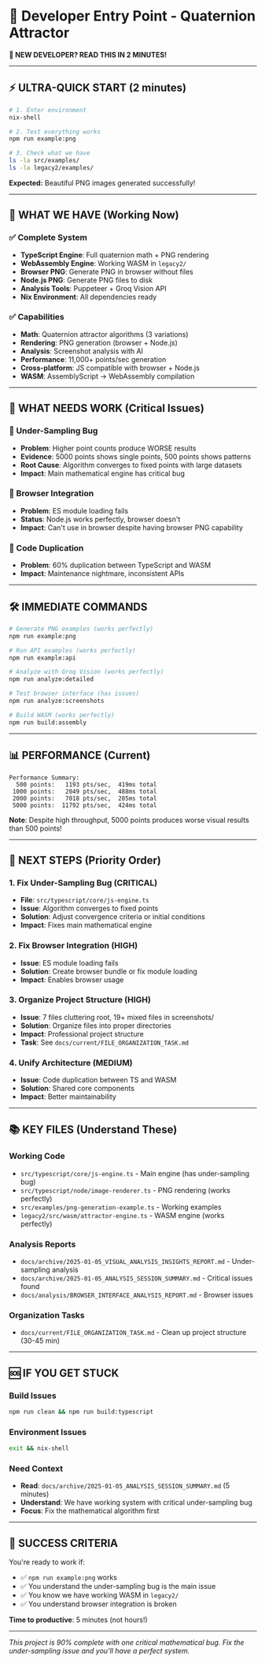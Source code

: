 # 👋 Developer Entry Point - Quaternion Attractor

**🚨 NEW DEVELOPER? READ THIS IN 2 MINUTES!**

---

## ⚡ **ULTRA-QUICK START (2 minutes)**

```bash
# 1. Enter environment
nix-shell

# 2. Test everything works
npm run example:png

# 3. Check what we have
ls -la src/examples/
ls -la legacy2/examples/
```

**Expected:** Beautiful PNG images generated successfully!

---

## 🎯 **WHAT WE HAVE (Working Now)**

### **✅ Complete System**
- **TypeScript Engine**: Full quaternion math + PNG rendering
- **WebAssembly Engine**: Working WASM in `legacy2/`
- **Browser PNG**: Generate PNG in browser without files
- **Node.js PNG**: Generate PNG files to disk
- **Analysis Tools**: Puppeteer + Groq Vision API
- **Nix Environment**: All dependencies ready

### **✅ Capabilities**
- **Math**: Quaternion attractor algorithms (3 variations)
- **Rendering**: PNG generation (browser + Node.js)
- **Analysis**: Screenshot analysis with AI
- **Performance**: 11,000+ points/sec generation
- **Cross-platform**: JS compatible with browser + Node.js
- **WASM**: AssemblyScript → WebAssembly compilation

---

## 🚧 **WHAT NEEDS WORK (Critical Issues)**

### **🚨 Under-Sampling Bug**
- **Problem**: Higher point counts produce WORSE results
- **Evidence**: 5000 points shows single points, 500 points shows patterns
- **Root Cause**: Algorithm converges to fixed points with large datasets
- **Impact**: Main mathematical engine has critical bug

### **🚨 Browser Integration**
- **Problem**: ES module loading fails
- **Status**: Node.js works perfectly, browser doesn't
- **Impact**: Can't use in browser despite having browser PNG capability

### **🚨 Code Duplication**
- **Problem**: 60% duplication between TypeScript and WASM
- **Impact**: Maintenance nightmare, inconsistent APIs

---

## 🛠️ **IMMEDIATE COMMANDS**

```bash
# Generate PNG examples (works perfectly)
npm run example:png

# Run API examples (works perfectly)
npm run example:api

# Analyze with Groq Vision (works perfectly)
npm run analyze:detailed

# Test browser interface (has issues)
npm run analyze:screenshots

# Build WASM (works perfectly)
npm run build:assembly
```

---

## 📊 **PERFORMANCE (Current)**

```
Performance Summary:
  500 points:   1193 pts/sec,  419ms total
 1000 points:   2049 pts/sec,  488ms total
 2000 points:   7018 pts/sec,  285ms total
 5000 points:  11792 pts/sec,  424ms total
```

**Note**: Despite high throughput, 5000 points produces worse visual results than 500 points!

---

## 🎯 **NEXT STEPS (Priority Order)**

### **1. Fix Under-Sampling Bug (CRITICAL)**
- **File**: `src/typescript/core/js-engine.ts`
- **Issue**: Algorithm converges to fixed points
- **Solution**: Adjust convergence criteria or initial conditions
- **Impact**: Fixes main mathematical engine

### **2. Fix Browser Integration (HIGH)**
- **Issue**: ES module loading fails
- **Solution**: Create browser bundle or fix module loading
- **Impact**: Enables browser usage

### **3. Organize Project Structure (HIGH)**
- **Issue**: 7 files cluttering root, 19+ mixed files in screenshots/
- **Solution**: Organize files into proper directories
- **Impact**: Professional project structure
- **Task**: See `docs/current/FILE_ORGANIZATION_TASK.md`

### **4. Unify Architecture (MEDIUM)**
- **Issue**: Code duplication between TS and WASM
- **Solution**: Shared core components
- **Impact**: Better maintainability

---

## 📚 **KEY FILES (Understand These)**

### **Working Code**
- `src/typescript/core/js-engine.ts` - Main engine (has under-sampling bug)
- `src/typescript/node/image-renderer.ts` - PNG rendering (works perfectly)
- `src/examples/png-generation-example.ts` - Working examples
- `legacy2/src/wasm/attractor-engine.ts` - WASM engine (works perfectly)

### **Analysis Reports**
- `docs/archive/2025-01-05_VISUAL_ANALYSIS_INSIGHTS_REPORT.md` - Under-sampling analysis
- `docs/archive/2025-01-05_ANALYSIS_SESSION_SUMMARY.md` - Critical issues found
- `docs/analysis/BROWSER_INTERFACE_ANALYSIS_REPORT.md` - Browser issues

### **Organization Tasks**
- `docs/current/FILE_ORGANIZATION_TASK.md` - Clean up project structure (30-45 min)

---

## 🆘 **IF YOU GET STUCK**

### **Build Issues**
```bash
npm run clean && npm run build:typescript
```

### **Environment Issues**
```bash
exit && nix-shell
```

### **Need Context**
- **Read**: `docs/archive/2025-01-05_ANALYSIS_SESSION_SUMMARY.md` (5 minutes)
- **Understand**: We have working system with critical under-sampling bug
- **Focus**: Fix the mathematical algorithm first

---

## 🎯 **SUCCESS CRITERIA**

You're ready to work if:
- ✅ `npm run example:png` works
- ✅ You understand the under-sampling bug is the main issue
- ✅ You know we have working WASM in `legacy2/`
- ✅ You understand browser integration is broken

**Time to productive**: 5 minutes (not hours!)

---

*This project is 90% complete with one critical mathematical bug. Fix the under-sampling issue and you'll have a perfect system.*
